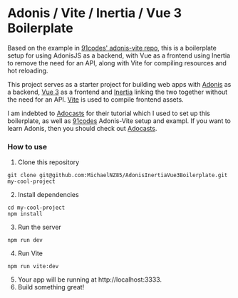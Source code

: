 # Adonis / Vite / Inertia / Vue 3 Boilerplate

Based on the example in [91codes' adonis-vite repo](https://github.com/91codes/adonis-vite), this is a boilerplate setup for using AdonisJS as a backend, with Vue as a frontend using Inertia to remove the need for an API, along with Vite for compiling resources and hot reloading.

This project serves as a starter project for building web apps with [Adonis](http://adonisjs.com) as a backend, [Vue 3](http://vuejs.org) as a frontend and [Inertia](https://inertiajs.com) linking the two together without the need for an API. [Vite](http://vitejs.dev) is used to compile frontend assets.

I am indebted to [Adocasts](https://adocasts.com/lessons/adding-inertiajs-to-a-new-adonisjs-project) for their tutorial which I used to set up this boilerplate, as well as [91codes](https://github.com/91codes) Adonis-Vite setup and exampl. If you want to learn Adonis, then you should check out [Adocasts](https://adocasts.com/lessons/adding-inertiajs-to-a-new-adonisjs-project).

### How to use

1. Clone this repository

```
git clone git@github.com:MichaelNZ85/AdonisInertiaVue3Boilerplate.git my-cool-project
```

2. Install dependencies

```
cd my-cool-project
npm install   
```

3. Run the server

```
npm run dev
```

4. Run Vite

```
npm run vite:dev
```

5. Your app will be running at http://localhost:3333.
6. Build something great!
